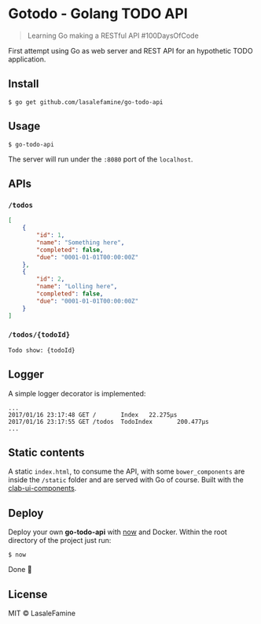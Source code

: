 # Gotodo - Golang TODO API

> Learning Go making a RESTful API #100DaysOfCode

First attempt using Go as web server and REST API for an hypothetic TODO application.

## Install

	$ go get github.com/lasalefamine/go-todo-api

## Usage

	$ go-todo-api

The server will run under the `:8080` port of the `localhost`.

## APIs

### `/todos`
```json
[
	{
		"id": 1,
		"name": "Something here",
		"completed": false,
		"due": "0001-01-01T00:00:00Z"
	},
	{
		"id": 2,
		"name": "Lolling here",
		"completed": false,
		"due": "0001-01-01T00:00:00Z"
	}
]
```

### `/todos/{todoId}`
	Todo show: {todoId}


## Logger
A simple logger decorator is implemented:
```
...
2017/01/16 23:17:48 GET /       Index   22.275µs
2017/01/16 23:17:55 GET /todos  TodoIndex       200.477µs
...
```

## Static contents
A static `index.html`, to consume the API, with some `bower_components` are inside the `/static` folder and are served with Go of course.
Built with the [clab-ui-components](https://github.com/contactlab/contactlab-ui-components).

## Deploy
Deploy your own **go-todo-api** with [now](https://zeit.co/now) and Docker.
Within the root directory of the project just run:

	$ now

Done :rocket:

## License

MIT © LasaleFamine
